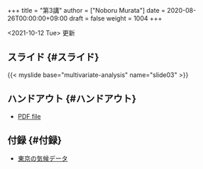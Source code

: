+++
title = "第3講"
author = ["Noboru Murata"]
date = 2020-08-26T00:00:00+09:00
draft = false
weight = 1004
+++

<span class="timestamp-wrapper"><span class="timestamp">&lt;2021-10-12 Tue&gt; </span></span> 更新


## スライド {#スライド}

{{< myslide base="multivariate-analysis" name="slide03" >}}


## ハンドアウト {#ハンドアウト}

-   [PDF file](https://noboru-murata.github.io/multivariate-analysis/pdfs/slide03.pdf)


## 付録 {#付録}

-   [東京の気候データ](https://noboru-murata.github.io/multivariate-analysis/data/tokyo%5Fweather.csv)